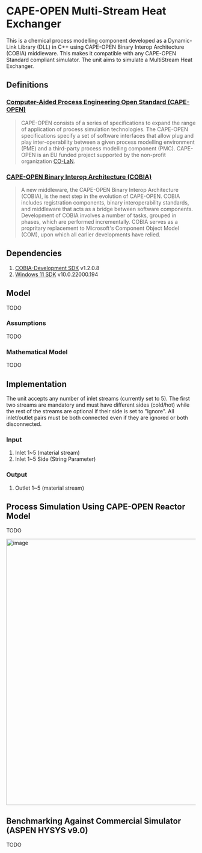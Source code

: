 # CAPE-OPEN Multi-Stream Heat Exchanger
This is a chemical process modelling component developed as a Dynamic-Link Library (DLL) in C++ using CAPE-OPEN Binary Interop Architecture (COBIA)
middleware. This makes it compatible with any CAPE-OPEN Standard compliant simulator. The unit aims to simulate a MultiStream Heat Exchanger.

## Definitions

### [Computer-Aided Process Engineering Open Standard (CAPE-OPEN)](https://www.colan.org/general-information-on-co-lan/)
> CAPE-OPEN consists of a series of specifications to expand the range of application of process simulation technologies. The CAPE-OPEN specifications specify a set of software interfaces that allow plug and play inter-operability between a given process modelling environment (PME) and a third-party process modelling component (PMC).
> CAPE-OPEN is an EU funded project supported by the non-profit organization [CO-LaN](https://www.colan.org/).

### [CAPE-OPEN Binary Interop Architecture (COBIA)](https://www.colan.org/experiences-projects/cape-open-binary-interop-architecture-cobia/)
> A new middleware, the CAPE-OPEN Binary Interop Architecture (COBIA), is the next step in the evolution of CAPE-OPEN. COBIA includes registration components, binary interoperability standards, and middleware that acts as a bridge between software components. Development of COBIA involves a number of tasks, grouped in phases, which are performed incrementally.
> COBIA serves as a propritary replacement to Microsoft's Component Object Model (COM), upon which all earlier developments have relied.


## Dependencies
1. [COBIA-Development SDK](https://colan.repositoryhosting.com/trac/colan_cobia/downloads) v1.2.0.8 
2. [Windows 11 SDK](https://developer.microsoft.com/en-us/windows/downloads/sdk-archive/) v10.0.22000.194

## Model
TODO
### Assumptions
TODO
### Mathematical Model
TODO

## Implementation
The unit accepts any number of inlet streams (currently set to 5). The first two streams are mandatory and must have different sides (cold/hot) while the rest of the streams are optional if their side is set to "Ignore". All inlet/outlet pairs must be both connected even if they are ignored or both disconnected.
### Input
1. Inlet 1~5 (material stream)
2. Inlet 1~5 Side (String Parameter)
### Output
1. Outlet 1~5 (material stream)

## Process Simulation Using CAPE-OPEN Reactor Model
TODO

<img width="708" alt="image" src="https://user-images.githubusercontent.com/80135041/150345537-42616fb7-c41f-4de9-bbd6-7543c4527758.png">


## Benchmarking Against Commercial Simulator (ASPEN HYSYS v9.0)
TODO
